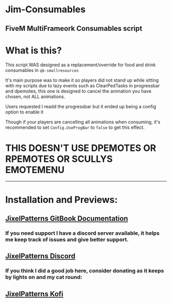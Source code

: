 # Jim-Consumables

## FiveM MultiFrameork Consumables script

# What is this?
This script WAS designed as a replacement/override for food and drink consumables in `qb-smallresources`

It's main purpose was to make it so players did not stand up while sitting with my scripts due to lazy events such as ClearPedTasks in progressbar and dpemotes, this one is designed to cancel the animation you have chosen, not ALL animations.

Users requested I readd the progressbar but it ended up being a config option to enable it

Though if your players are cancelling all animations when consuming, it's recommended to set `Config.UseProgBar` to `false` to get this effect.

# THIS DOESN'T USE DPEMOTES OR RPEMOTES OR SCULLYS EMOTEMENU

---

# Installation and Previews:
## [JixelPatterns GitBook Documentation](https://jixelpatterns.gitbook.io/docs)

### If you need support I have a discord server available, it helps me keep track of issues and give better support.
## [JixelPatterns Discord](https://discord.gg/9pCDHmjYwd)

### If you think I did a good job here, consider donating as it keeps by lights on and my cat round:
## [JixelPatterns Kofi](https://ko-fi.com/jixelpatterns)